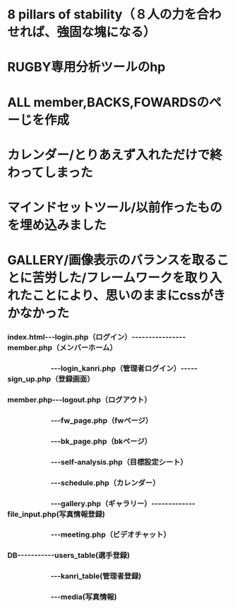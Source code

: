 # 8 pillars of stability（８人の力を合わせれば、強固な塊になる）
# RUGBY専用分析ツールのhp
# ALL member,BACKS,FOWARDSのぺーじを作成
# カレンダー/とりあえず入れただけで終わってしまった
# マインドセットツール/以前作ったものを埋め込みました
# GALLERY/画像表示のバランスを取ることに苦労した/フレームワークを取り入れたことにより、思いのままにcssがきかなかった
### index.html---login.php（ログイン）----------------member.php（メンバーホーム）
### 　　　　　　---login_kanri.php（管理者ログイン）-----sign_up.php（登録画面）
### member.php---logout.php（ログアウト）
### 　　　　　　---fw_page.php（fwページ）
### 　　　　　　---bk_page.php（bkページ）
### 　　　　　　---self-analysis.php（目標設定シート）
### 　　　　　　---schedule.php（カレンダー）
### 　　　　　　---gallery.php（ギャラリー）-------------file_input.php(写真情報登録) 
### 　　　　　　---meeting.php（ビデオチャット）
### DB-----------users_table(選手登録)
### 　　　　　　---kanri_table(管理者登録)
### 　　　　　　---media(写真情報)